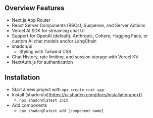 ## Overview Features
- Next.js App Router
- React Server Components (RSCs), Suspense, and Server Actions
- Vercel AI SDK for streaming chat UI
- Support for OpenAI (default), Anthropic, Cohere, Hugging Face, or custom AI chat models and/or LangChain
- shadcn/ui
    - Styling with Tailwind CSS
- Chat History, rate limiting, and session storage with Vercel KV
- NextAuth.js for authentication

## Installation 

- Start a new project with `npx create-next-app`
- Install (shadcn/ui)[https://ui.shadcn.com/docs/installation/next]
    - `npx shadcn@latest init`
- Add components
    - `npx shadcn@latest add [component name]`